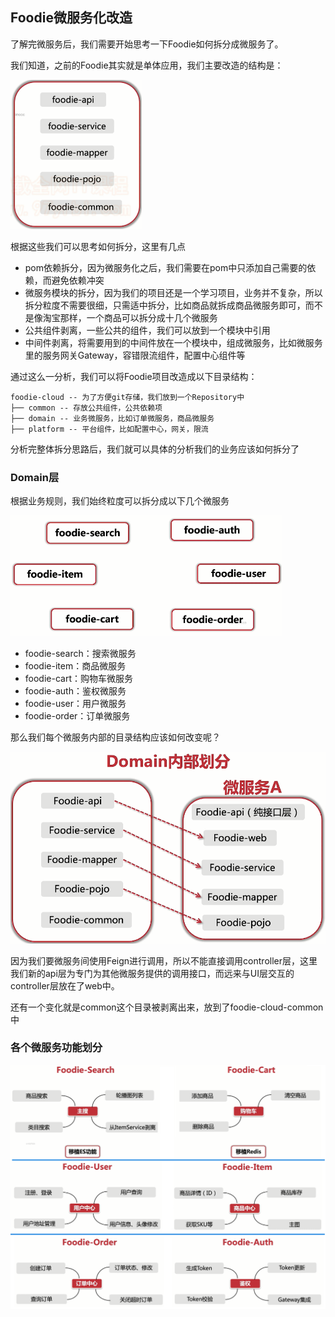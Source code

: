 ## Foodie微服务化改造

了解完微服务后，我们需要开始思考一下Foodie如何拆分成微服务了。

我们知道，之前的Foodie其实就是单体应用，我们主要改造的结构是：

<img src="image/image-20201015164629661.png" alt="image-20201015164629661" style="zoom:50%;" />

根据这些我们可以思考如何拆分，这里有几点

- pom依赖拆分，因为微服务化之后，我们需要在pom中只添加自己需要的依赖，而避免依赖冲突
- 微服务模块的拆分，因为我们的项目还是一个学习项目，业务并不复杂，所以拆分粒度不需要很细，只需适中拆分，比如商品就拆成商品微服务即可，而不是像淘宝那样，一个商品可以拆分成十几个微服务
- 公共组件剥离，一些公共的组件，我们可以放到一个模块中引用
- 中间件剥离，将需要用到的中间件放在一个模块中，组成微服务，比如微服务里的服务网关Gateway，容错限流组件，配置中心组件等

通过这么一分析，我们可以将Foodie项目改造成以下目录结构：

```
foodie-cloud -- 为了方便git存储，我们放到一个Repository中
├── common -- 存放公共组件，公共依赖项
├── domain -- 业务微服务，比如订单微服务，商品微服务
├── platform -- 平台组件，比如配置中心，网关，限流
```

分析完整体拆分思路后，我们就可以具体的分析我们的业务应该如何拆分了

### Domain层

根据业务规则，我们始终粒度可以拆分成以下几个微服务

<img src="image/image-20201015165516712.png" alt="image-20201015165516712" style="zoom:50%;" />

- foodie-search：搜索微服务
- foodie-item：商品微服务
- foodie-cart：购物车微服务
- foodie-auth：鉴权微服务
- foodie-user：用户微服务
- foodie-order：订单微服务

那么我们每个微服务内部的目录结构应该如何改变呢？

<img src="image/image-20201015165708331.png" alt="image-20201015165708331" style="zoom:67%;" />

因为我们要微服务间使用Feign进行调用，所以不能直接调用controller层，这里我们新的api层为专门为其他微服务提供的调用接口，而远来与UI层交互的controller层放在了web中。

还有一个变化就是common这个目录被剥离出来，放到了foodie-cloud-common中

### 各个微服务功能划分

![image-20201015171629384](image/image-20201015171629384.png)